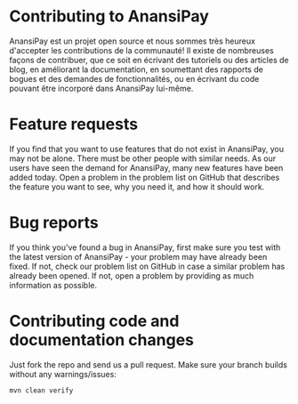 # Contributing to AnansiPay

AnansiPay est un projet open source et nous sommes très heureux d'accepter les contributions de la
communauté! Il existe de nombreuses façons de contribuer, que ce soit en écrivant des tutoriels ou
des articles de blog, en améliorant la documentation, en soumettant des rapports de bogues et des
demandes de fonctionnalités, ou en écrivant du code pouvant être incorporé dans AnansiPay lui-même.

# Feature requests

If you find that you want to use features that do not exist in AnansiPay, you may not be alone.
There must be other people with similar needs. As our users have seen the demand for AnansiPay, many
new features have been added today. Open a problem in the problem list on GitHub that describes the
feature you want to see, why you need it, and how it should work.

# Bug reports

If you think you've found a bug in AnansiPay, first make sure you test with the latest version of
AnansiPay - your problem may have already been fixed. If not, check our problem list on GitHub in
case a similar problem has already been opened. If not, open a problem by providing as much
information as possible.

# Contributing code and documentation changes

Just fork the repo and send us a pull request. Make sure your branch builds without any
warnings/issues:

```
mvn clean verify
```
